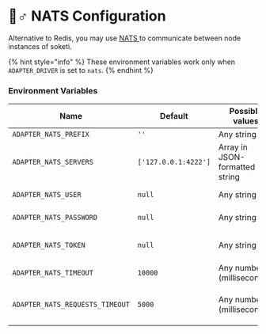 # 🧙♂ NATS Configuration

Alternative to Redis, you may use [NATS ](https://nats.io)to communicate between node instances of soketi.

{% hint style="info" %}
These environment variables work only when `ADAPTER_DRIVER` is set to `nats`.
{% endhint %}

### Environment Variables

| Name                            | Default              | Possible values                | Description                                                                                                                        |
| ------------------------------- | -------------------- | ------------------------------ | ---------------------------------------------------------------------------------------------------------------------------------- |
| `ADAPTER_NATS_PREFIX`           | `''`                 | Any string                     | The NATS adapter prefix.                                                                                                           |
| `ADAPTER_NATS_SERVERS`          | `['127.0.0.1:4222']` | Array in JSON-formatted string | The list of servers to connect to for NATS.                                                                                        |
| `ADAPTER_NATS_USER`             | `null`               | Any string                     | The user used to authenticate NATS requests.                                                                                       |
| `ADAPTER_NATS_PASSWORD`         | `null`               | Any string                     | The password used to authenticate NATS requests.                                                                                   |
| `ADAPTER_NATS_TOKEN`            | `null`               | Any string                     | The JWT token used to authenticate NATS requests (as alternative to user and password).                                            |
| `ADAPTER_NATS_TIMEOUT`          | `10000`              | Any number (milliseconds).     | The connection timeout for NATS.                                                                                                   |
| `ADAPTER_NATS_REQUESTS_TIMEOUT` | `5000`               | Any number (milliseconds).     | The time to wait for cross-node requests. [See `ADAPTER_CLUSTER_REQUESTS_TIMEOUT` ](redis-configuration.md#environment-variables). |
